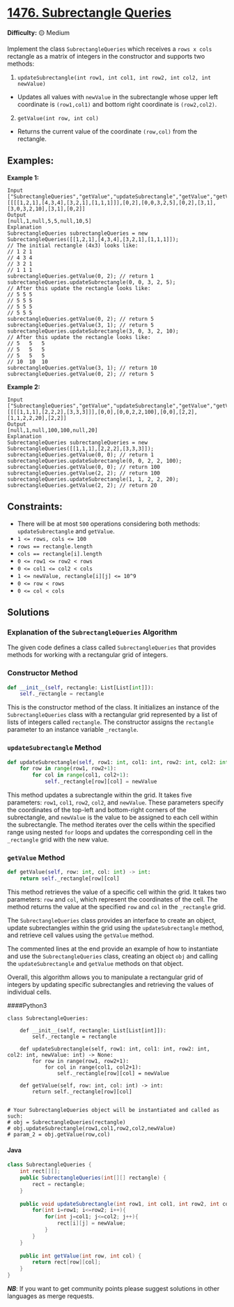 # [1476. Subrectangle Queries](https://leetcode.com/problems/subrectangle-queries/)

**Difficulty:** :yellow_circle: Medium

Implement the class `SubrectangleQueries` which receives a `rows x cols` 
rectangle as a matrix of integers in the constructor and supports two methods:

1. `updateSubrectangle(int row1, int col1, int row2, int col2, int newValue)` 
- Updates all values with `newValue` in the subrectangle whose upper left
coordinate is `(row1,col1)` and bottom right coordinate is `(row2,col2)`.

2. `getValue(int row, int col)` 
- Returns the current value of the coordinate `(row,col)` from the rectangle.

## Examples:

**Example 1:**

```text
Input
["SubrectangleQueries","getValue","updateSubrectangle","getValue","getValue","updateSubrectangle","getValue","getValue"]
[[[[1,2,1],[4,3,4],[3,2,1],[1,1,1]]],[0,2],[0,0,3,2,5],[0,2],[3,1],[3,0,3,2,10],[3,1],[0,2]]
Output
[null,1,null,5,5,null,10,5]
Explanation
SubrectangleQueries subrectangleQueries = new SubrectangleQueries([[1,2,1],[4,3,4],[3,2,1],[1,1,1]]);  
// The initial rectangle (4x3) looks like:
// 1 2 1
// 4 3 4
// 3 2 1
// 1 1 1
subrectangleQueries.getValue(0, 2); // return 1
subrectangleQueries.updateSubrectangle(0, 0, 3, 2, 5);
// After this update the rectangle looks like:
// 5 5 5
// 5 5 5
// 5 5 5
// 5 5 5 
subrectangleQueries.getValue(0, 2); // return 5
subrectangleQueries.getValue(3, 1); // return 5
subrectangleQueries.updateSubrectangle(3, 0, 3, 2, 10);
// After this update the rectangle looks like:
// 5   5   5
// 5   5   5
// 5   5   5
// 10  10  10 
subrectangleQueries.getValue(3, 1); // return 10
subrectangleQueries.getValue(0, 2); // return 5
```

**Example 2:**

```text
Input
["SubrectangleQueries","getValue","updateSubrectangle","getValue","getValue","updateSubrectangle","getValue"]
[[[[1,1,1],[2,2,2],[3,3,3]]],[0,0],[0,0,2,2,100],[0,0],[2,2],[1,1,2,2,20],[2,2]]
Output
[null,1,null,100,100,null,20]
Explanation
SubrectangleQueries subrectangleQueries = new SubrectangleQueries([[1,1,1],[2,2,2],[3,3,3]]);
subrectangleQueries.getValue(0, 0); // return 1
subrectangleQueries.updateSubrectangle(0, 0, 2, 2, 100);
subrectangleQueries.getValue(0, 0); // return 100
subrectangleQueries.getValue(2, 2); // return 100
subrectangleQueries.updateSubrectangle(1, 1, 2, 2, 20);
subrectangleQueries.getValue(2, 2); // return 20
```

## Constraints:

- There will be at most `500` operations considering both methods: `updateSubrectangle` and `getValue`.
- `1 <= rows, cols <= 100` 
- `rows == rectangle.length` 
- `cols == rectangle[i].length` 
- `0 <= row1 <= row2 < rows` 
- `0 <= col1 <= col2 < cols` 
- `1 <= newValue, rectangle[i][j] <= 10^9` 
- `0 <= row < rows` 
- `0 <= col < cols` 


## Solutions

### Explanation of the `SubrectangleQueries` Algorithm

The given code defines a class called `SubrectangleQueries` that provides methods for working with a rectangular grid of integers.

### Constructor Method
```python
def __init__(self, rectangle: List[List[int]]):
    self._rectangle = rectangle
```
This is the constructor method of the class. It initializes an instance of the `SubrectangleQueries` class with a rectangular grid represented by a list of lists of integers called `rectangle`. The constructor assigns the `rectangle` parameter to an instance variable `_rectangle`.

### `updateSubrectangle` Method
```python
def updateSubrectangle(self, row1: int, col1: int, row2: int, col2: int, newValue: int) -> None:
    for row in range(row1, row2+1):
        for col in range(col1, col2+1):
            self._rectangle[row][col] = newValue
```
This method updates a subrectangle within the grid. It takes five parameters: `row1`, `col1`, `row2`, `col2`, and `newValue`. These parameters specify the coordinates of the top-left and bottom-right corners of the subrectangle, and `newValue` is the value to be assigned to each cell within the subrectangle. The method iterates over the cells within the specified range using nested `for` loops and updates the corresponding cell in the `_rectangle` grid with the new value.

### `getValue` Method
```python
def getValue(self, row: int, col: int) -> int:
    return self._rectangle[row][col]
```
This method retrieves the value of a specific cell within the grid. It takes two parameters: `row` and `col`, which represent the coordinates of the cell. The method returns the value at the specified `row` and `col` in the `_rectangle` grid.

The `SubrectangleQueries` class provides an interface to create an object, update subrectangles within the grid using the `updateSubrectangle` method, and retrieve cell values using the `getValue` method.

The commented lines at the end provide an example of how to instantiate and use the `SubrectangleQueries` class, creating an object `obj` and calling the `updateSubrectangle` and `getValue` methods on that object.

Overall, this algorithm allows you to manipulate a rectangular grid of integers by updating specific subrectangles and retrieving the values of individual cells.

####Python3

```python3
class SubrectangleQueries:

    def __init__(self, rectangle: List[List[int]]):
        self._rectangle = rectangle

    def updateSubrectangle(self, row1: int, col1: int, row2: int, col2: int, newValue: int) -> None:
        for row in range(row1, row2+1):
            for col in range(col1, col2+1):
                self._rectangle[row][col] = newValue

    def getValue(self, row: int, col: int) -> int:
        return self._rectangle[row][col]


# Your SubrectangleQueries object will be instantiated and called as such:
# obj = SubrectangleQueries(rectangle)
# obj.updateSubrectangle(row1,col1,row2,col2,newValue)
# param_2 = obj.getValue(row,col)
```

#### Java
```java
class SubrectangleQueries {
    int rect[][];
    public SubrectangleQueries(int[][] rectangle) {
        rect = rectangle;
    }
    
    public void updateSubrectangle(int row1, int col1, int row2, int col2, int newValue) {
        for(int i=row1; i<=row2; i++){
            for(int j=col1; j<=col2; j++){
                rect[i][j] = newValue;
            }
        }
    }
    
    public int getValue(int row, int col) {
        return rect[row][col];
    }
}
```

***NB***: If you want to get community points please suggest solutions in other languages as merge requests.
